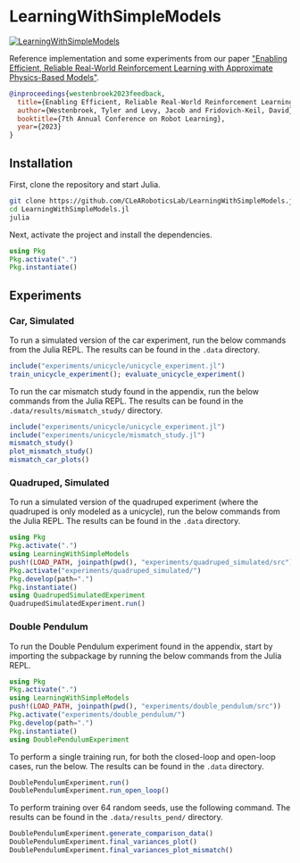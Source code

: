 # LearningWithSimpleModels

[![LearningWithSimpleModels](https://github.com/CLeARoboticsLab/LearningWithSimpleModels.jl/actions/workflows/test.yml/badge.svg)](https://github.com/CLeARoboticsLab/LearningWithSimpleModels.jl/actions/workflows/test.yml)

Reference implementation and some experiments from our paper ["Enabling Efficient, Reliable Real-World Reinforcement Learning with Approximate Physics-Based Models"](https://arxiv.org/abs/2307.08168).

```bibtex
@inproceedings{westenbroek2023feedback,
  title={Enabling Efficient, Reliable Real-World Reinforcement Learning with Approximate Physics-Based Models},
  author={Westenbroek, Tyler and Levy, Jacob and Fridovich-Keil, David},
  booktitle={7th Annual Conference on Robot Learning},
  year={2023}
}
```

## Installation

First, clone the repository and start Julia.

```bash
git clone https://github.com/CLeARoboticsLab/LearningWithSimpleModels.jl.git
cd LearningWithSimpleModels.jl
julia
```

Next, activate the project and install the dependencies.

```julia
using Pkg
Pkg.activate(".")
Pkg.instantiate()
```

## Experiments

### Car, Simulated

To run a simulated version of the car experiment, run the below commands from the Julia REPL. The results can be found in the `.data` directory.

```julia
include("experiments/unicycle/unicycle_experiment.jl")
train_unicycle_experiment(); evaluate_unicycle_experiment()
```

To run the car mismatch study found in the appendix, run the below commands from the Julia REPL. The results can be found in the `.data/results/mismatch_study/` directory.

```julia
include("experiments/unicycle/unicycle_experiment.jl")
include("experiments/unicycle/mismatch_study.jl")
mismatch_study()
plot_mismatch_study()
mismatch_car_plots()
```

### Quadruped, Simulated

To run a simulated version of the quadruped experiment (where the quadruped is only modeled as a unicycle), run the below commands from the Julia REPL. The results can be found in the `.data` directory.

```julia
using Pkg
Pkg.activate(".")
using LearningWithSimpleModels
push!(LOAD_PATH, joinpath(pwd(), "experiments/quadruped_simulated/src"))
Pkg.activate("experiments/quadruped_simulated/")
Pkg.develop(path=".")
Pkg.instantiate()
using QuadrupedSimulatedExperiment
QuadrupedSimulatedExperiment.run()
```

### Double Pendulum

To run the Double Pendulum experiment found in the appendix, start by importing the subpackage by running the below commands from the Julia REPL.

```julia
using Pkg
Pkg.activate(".")
using LearningWithSimpleModels
push!(LOAD_PATH, joinpath(pwd(), "experiments/double_pendulum/src"))
Pkg.activate("experiments/double_pendulum/")
Pkg.develop(path=".")
Pkg.instantiate()
using DoublePendulumExperiment
```

To perform a single training run, for both the closed-loop and open-loop cases, run the below. The results can be found in the `.data` directory.

```julia
DoublePendulumExperiment.run()
DoublePendulumExperiment.run_open_loop()
```

To perform training over 64 random seeds, use the following command. The results can be found in the `.data/results_pend/` directory.

```julia
DoublePendulumExperiment.generate_comparison_data()
DoublePendulumExperiment.final_variances_plot()
DoublePendulumExperiment.final_variances_plot_mismatch()
```

